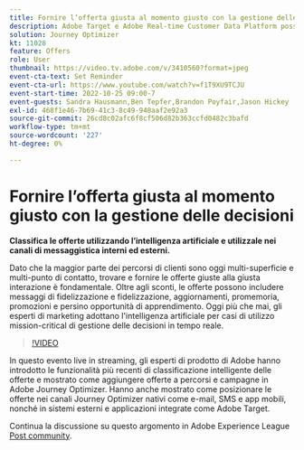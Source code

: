 ```yaml
---
title: Fornire l’offerta giusta al momento giusto con la gestione delle decisioni
description: Adobe Target e Adobe Real-time Customer Data Platform possono essere integrati per fornire un’esperienza del cliente più personalizzata. In questo evento in diretta streaming, scopri come l’integrazione di queste due piattaforme può aiutare le aziende a raccogliere dati in tempo reale e quindi a creare e testare esperienze mirate. Guarda il processo end-to-end di questa potente funzionalità in una dimostrazione live.
solution: Journey Optimizer
kt: 11028
feature: Offers
role: User
thumbnail: https://video.tv.adobe.com/v/3410560?format=jpeg
event-cta-text: Set Reminder
event-cta-url: https://www.youtube.com/watch?v=f1T9XU9TCJU
event-start-time: 2022-10-25 09:00-7
event-guests: Sandra Hausmann,Ben Tepfer,Brandon Poyfair,Jason Hickey
exl-id: 468f1e46-7b69-41c3-8c49-948aaf2e92a3
source-git-commit: 26cd8c02afc6f8cf506d82b363ccfd0482c3bafd
workflow-type: tm+mt
source-wordcount: '227'
ht-degree: 0%

---
```


# Fornire l’offerta giusta al momento giusto con la gestione delle decisioni

**Classifica le offerte utilizzando l’intelligenza artificiale e utilizzale nei canali di messaggistica interni ed esterni.**

Dato che la maggior parte dei percorsi di clienti sono oggi multi-superficie e multi-punto di contatto, trovare e fornire le offerte giuste alla giusta interazione è fondamentale. Oltre agli sconti, le offerte possono includere messaggi di fidelizzazione e fidelizzazione, aggiornamenti, promemoria, promozioni e persino opportunità di apprendimento. Oggi più che mai, gli esperti di marketing adottano l&#39;intelligenza artificiale per casi di utilizzo mission-critical di gestione delle decisioni in tempo reale.

>[!VIDEO](https://video.tv.adobe.com/v/3410560/?quality=12&learn=on)

In questo evento live in streaming, gli esperti di prodotto di Adobe hanno introdotto le funzionalità più recenti di classificazione intelligente delle offerte e mostrato come aggiungere offerte a percorsi e campagne in Adobe Journey Optimizer.  Hanno anche mostrato come posizionare le offerte nei canali Journey Optimizer nativi come e-mail, SMS e app mobili, nonché in sistemi esterni e applicazioni integrate come Adobe Target.

Continua la discussione su questo argomento in Adobe Experience League [Post community](https://experienceleaguecommunities.adobe.com/t5/journey-optimizer-discussions/experience-league-live-post-session-discussion-deliver-the-right/m-p/554802#M55).
